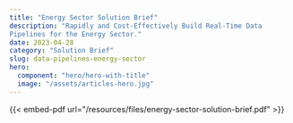 ```yaml
---
title: "Energy Sector Solution Brief"
description: "Rapidly and Cost-Effectively Build Real-Time Data
Pipelines for the Energy Sector."
date: 2023-04-28
category: "Solution Brief"
slug: data-pipelines-energy-sector
hero:
  component: "hero/hero-with-title"
  image: "/assets/articles-hero.jpg"
---
```


{{< embed-pdf url="/resources/files/energy-sector-solution-brief.pdf" >}}